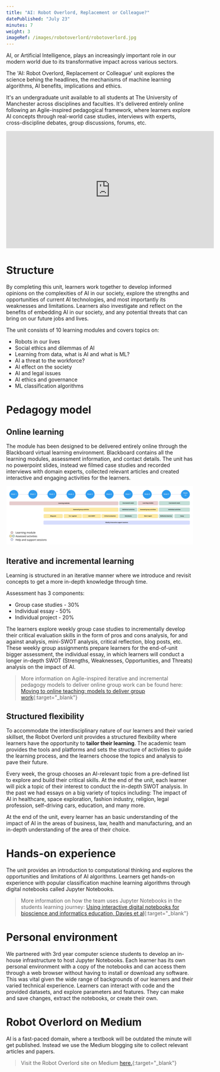 ```yaml
---
title: "AI: Robot Overlord, Replacement or Colleague?"
datePublished: "July 23"
minutes: 7
weight: 3
imageRef: /images/robotoverlord/robotoverlord.jpg
---
```


AI, or Artificial Intelligence, plays an increasingly important role in our modern world due to its transformative impact across various sectors. 

The 'AI: Robot Overlord, Replacement or Colleague' unit explores the science behing the headlines, the mechanisms of machine learning algorithms, AI benefits, implications and ethics. 

It's an undergraduate unit available to all students at The University of Manchester across disciplines and faculties. It's delivered entirely online following an Agile-inspired pedagogical framework, where learners explore AI concepts through real-world case studies, interviews with experts, cross-discipline debates, group discussions, forums, etc.  

<div class="embed-responsive embed-responsive-16by9">
  <iframe width="560" height="315" src="https://www.youtube.com/embed/hZlom-G_3Ns?si=sY3iZegdwOxe59me" title="YouTube video player" frameborder="0" allow="accelerometer; autoplay; clipboard-write; encrypted-media; gyroscope; picture-in-picture; web-share" allowfullscreen></iframe>
</div>

# Structure
By completing this unit, learners work together to develop informed opinions on the complexities of AI in our society, explore the strengths and opportunities of current AI technologies, and most importantly its weaknesses and limitations. Learners also 
investigate and reflect on the benefits of embedding AI in our society, and any potential threats that can bring on our future jobs and lives.

The unit consists of 10 learning modules and covers topics on: 
 - Robots in our lives
 - Social ethics and dilemmas of AI
 - Learning from data, what is AI and what is ML?
 - AI a threat to the workforce?
 - AI effect on the society
 - AI and legal issues
 - AI ethics and governance 
 - ML classification algorithms



# Pedagogy model

## Online learning
The module has been designed to be delivered entirely online through the Blackboard virtual learning environment. Blackboard contains all the learning modules, assessment information, and contact details. The unit has no powerpoint slides, instead we filmed case studies and recorded interviews with domain experts, collected relevant articles and created interactive and engaging activities for the learners. 

![Robot Overlord structure](/images/robotoverlord/RO_Year_Structure.jpg)

## Iterative and incremental learning
Learning is structured in an iterative manner where we introduce and revisit concepts to get a more in-depth knowledge through time. 

Assessment has 3 components:
- Group case studies - 30%
- Individual essay - 50%
- Individual project - 20%

The learners explore weekly group case studies to incrementally develop their critical evaluation skills in the form of pros and cons analysis, for and against analysis, mini-SWOT analysis, critical reflection, blog posts, etc. These weekly group assignments prepare learners for the end-of-unit bigger assessment, the individual essay, in which learners will conduct a longer in-depth SWOT (Strengths, Weaknesses, Opportunities, and Threats) analysis on the impact of AI. 

> More information on Agile-inspired iterative and incremental pedagogy models to deliver online group work can be found here:  [Moving to online teaching: models to deliver group work](https://medium.com/i3hs-hub/moving-to-online-teaching-models-to-deliver-group-work-1a5671e06313){:target="_blank"}


## Structured flexibility
To accommodate the interdisciplinary nature of our learners and their varied skillset, the Robot Overlord unit provides a structured flexibility where learners have the opportunity to **tailor their learning**. The academic team provides the tools and platforms and sets the structure of activities to guide the learning process, and the learners choose the topics and analysis to pave their future. 

Every week, the group chooses an AI-relevant topic from a pre-defined list to explore and build their critical skills. At the end of the unit, each learner will pick a topic of their interest to conduct the in-depth SWOT analysis. In the past we had essays on a big variety of topics including: The impact of AI in healthcare, space exploration, fashion industry, religion, legal profession, self-driving cars, education, and many more.

At the end of the unit, every learner has an basic understanding of the impact of AI in the areas of business, law, health and manufacturing, and an in-depth understanding of the area of their choice. 


# Hands-on experience
The unit provides an introduction to computational thinking and explores the opportunities and limitations of AI algorithms. Learners get hands-on experience with popular classification machine learning algorithms through digital notebooks called Jupyter Notebooks.   

> More information on how the team uses Jupyter Notebooks in the students learning journey:
[Using interactive digital notebooks for bioscience and informatics education, Davies et al](https://journals.plos.org/ploscompbiol/article?id=10.1371/journal.pcbi.1008326){:target="_blank"} 

# Personal environment
We partnered with 3rd year computer science students to develop an in-house infrastructure to host Jupyter Notebooks. Each learner has its own personal environment with a copy of the notebooks and can access them through a web browser without having to install or download any software. This was vital given the wide range of backgrounds of our learners and their varied technical experience. Learners can interact with code and the provided datasets, and explore parameters and features. They can make and save changes, extract the notebooks, or create their own. 

# Robot Overlord on Medium
AI is a fast-paced domain, where a textbook will be outdated the minute will get published. Instead we use the Medium blogging site to collect relevant articles and papers. 

> Visit the Robot Overlord site on Medium [here.](https://medium.com/ai-robot-overlord-replacement-or-colleague/latest){:target="_blank"} 



<!-- carousel images with captions -->
<!-- <div id="carouselExampleCaptions" class="carousel slide" data-ride="carousel">
  <ol class="carousel-indicators">
    <li data-target="#carouselExampleCaptions" data-slide-to="0" class="active"></li>
    <li data-target="#carouselExampleCaptions" data-slide-to="1"></li>
    <li data-target="#carouselExampleCaptions" data-slide-to="2"></li>
  </ol>
  <div class="carousel-inner">
    <div class="carousel-item active">
      <img src="..." class="d-block w-100" alt="...">
      <div class="carousel-caption d-none d-md-block">
        <h5>First slide label</h5>
        <p>Some representative placeholder content for the first slide.</p>
      </div>
    </div>
    <div class="carousel-item">
      <img src="..." class="d-block w-100" alt="...">
      <div class="carousel-caption d-none d-md-block">
        <h5>Second slide label</h5>
        <p>Some representative placeholder content for the second slide.</p>
      </div>
    </div>
    <div class="carousel-item">
      <img src="..." class="d-block w-100" alt="...">
      <div class="carousel-caption d-none d-md-block">
        <h5>Third slide label</h5>
        <p>Some representative placeholder content for the third slide.</p>
      </div>
    </div>
  </div>
  <button class="carousel-control-prev" type="button" data-target="#carouselExampleCaptions" data-slide="prev">
    <span class="carousel-control-prev-icon" aria-hidden="true"></span>
    <span class="sr-only">Previous</span>
  </button>
  <button class="carousel-control-next" type="button" data-target="#carouselExampleCaptions" data-slide="next">
    <span class="carousel-control-next-icon" aria-hidden="true"></span>
    <span class="sr-only">Next</span>
  </button>
</div>


 -->
